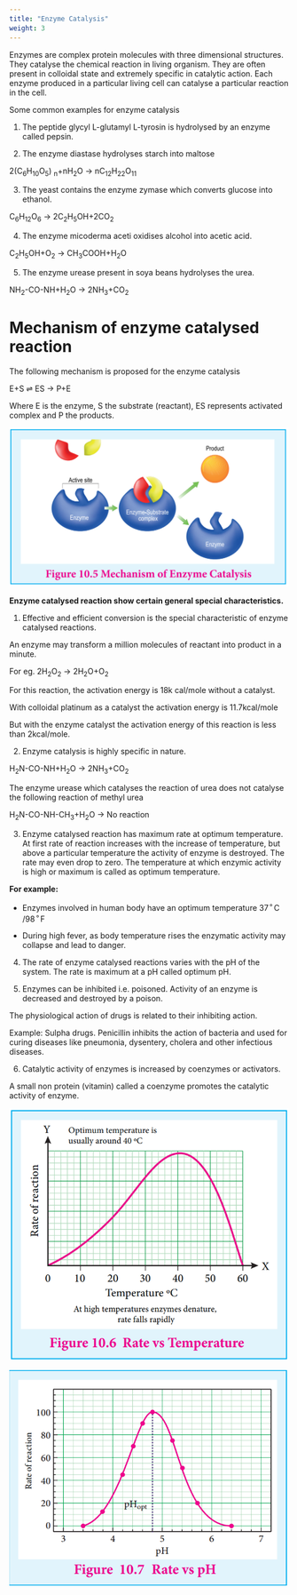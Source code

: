 ```yaml
---
title: "Enzyme Catalysis"
weight: 3
---
```


Enzymes are complex protein molecules with three dimensional structures. They catalyse the chemical reaction in living organism. They are often present in colloidal state and extremely specific in catalytic action. Each enzyme produced in a particular living cell can catalyse a particular reaction in the cell.

Some common examples for enzyme catalysis

1. The peptide glycyl L-glutamyl L-tyrosin is hydrolysed by an enzyme called pepsin.

2. The enzyme diastase hydrolyses starch into maltose

2(C<sub>6</sub>H<sub>10</sub>O<sub>5</sub>) <sub>n</sub>+nH<sub>2</sub>O → nC<sub>12</sub>H<sub>22</sub>O<sub>11</sub>

3. The yeast contains the enzyme zymase which converts glucose into ethanol.

C<sub>6</sub>H<sub>12</sub>O<sub>6</sub> → 2C<sub>2</sub>H<sub>5</sub>OH+2CO<sub>2</sub>

4. The enzyme micoderma aceti oxidises alcohol into acetic acid.

C<sub>2</sub>H<sub>5</sub>OH+O<sub>2</sub> → CH<sub>3</sub>COOH+H<sub>2</sub>O

5. The enzyme urease present in soya beans hydrolyses the urea.

NH<sub>2</sub>-CO-NH+H<sub>2</sub>O → 2NH<sub>3</sub>+CO<sub>2</sub>

# Mechanism of enzyme catalysed reaction

The following mechanism is proposed for the enzyme catalysis

E+S ⇌ ES → P+E

Where E is the enzyme, S the substrate (reactant), ES represents activated complex and P the products.

![Alt text](image1.png)

**Enzyme catalysed reaction show certain general special characteristics.**

1. Effective and efficient conversion is the special characteristic of enzyme catalysed reactions.

An enzyme may transform a million molecules of reactant into product in a minute.

For eg. 2H<sub>2</sub>O<sub>2</sub> → 2H<sub>2</sub>O+O<sub>2</sub>

For this reaction, the activation energy is 18k cal/mole without a catalyst.

With colloidal platinum as a catalyst the activation energy is 11.7kcal/mole

But with the enzyme catalyst the activation energy of this reaction is less than 2kcal/mole.

2. Enzyme catalysis is highly specific in nature.

H<sub>2</sub>N-CO-NH+H<sub>2</sub>O → 2NH<sub>3</sub>+CO<sub>2</sub>

The enzyme urease which catalyses the reaction of urea does not catalyse the following reaction of methyl urea

H<sub>2</sub>N-CO-NH-CH<sub>3</sub>+H<sub>2</sub>O → No reaction

3. Enzyme catalysed reaction has maximum rate at optimum temperature. At first rate of reaction increases with the increase of temperature, but above a particular temperature the activity of enzyme is destroyed. The rate may even drop to zero. The temperature at which enzymic activity is high or maximum is called as optimum temperature.

**For example:**

- Enzymes involved in human body have an optimum temperature 37<sup>&#9900;</sup>C /98<sup>&#9900;</sup>F

- During high fever, as body temperature rises the enzymatic activity may collapse and lead to danger.

4. The rate of enzyme catalysed reactions varies with the pH of the system. The rate is maximum at a pH called optimum pH.

5. Enzymes can be inhibited i.e. poisoned. Activity of an enzyme is decreased and destroyed by a poison.

The physiological action of drugs is related to their inhibiting action.

Example: Sulpha drugs. Penicillin inhibits the action of bacteria and used for curing diseases like pneumonia, dysentery, cholera and other infectious diseases.

6. Catalytic activity of enzymes is increased by coenzymes or activators.

A small non protein (vitamin) called a coenzyme promotes the catalytic activity of enzyme.

![Alt text](graph1.png)

![Alt text](graph2.png)
